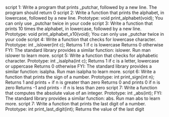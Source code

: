 script 1: Write a program that prints _putchar, followed by a new line.
The program should return 0
script 2: Write a function that prints the alphabet, in lowercase, followed by a new line.
Prototype: void print_alphabet(void);
You can only use _putchar twice in your code
script 3: Write a function that prints 10 times the alphabet, in lowercase, followed by a new line.
Prototype: void print_alphabet_x10(void);
You can only use _putchar twice in your code
script 4: Write a function that checks for lowercase character.
Prototype: int _islower(int c);
Returns 1 if c is lowercase
Returns 0 otherwise
FYI: The standard library provides a similar function: islower. Run man islower to learn more.
script 5: Write a function that checks for alphabetic character.
Prototype: int _isalpha(int c);
Returns 1 if c is a letter, lowercase or uppercase
Returns 0 otherwise
FYI: The standard library provides a similar function: isalpha. Run man isalpha to learn more.
script 6: Write a function that prints the sign of a number.
Prototype: int print_sign(int n);
Returns 1 and prints + if n is greater than zero
Returns 0 and prints 0 if n is zero
Returns -1 and prints - if n is less than zero
script 7: Write a function that computes the absolute value of an integer.
Prototype: int _abs(int);
FYI: The standard library provides a similar function: abs. Run man abs to learn more.
script 7: Write a function that prints the last digit of a number.
Prototype: int print_last_digit(int);
Returns the value of the last digit

